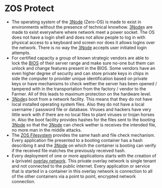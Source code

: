 # ZOS Protect

- The operating system of the [3Node](threefold__3node) (Zero-OS) is made to exist in environments without the presence of technical knowhow. [3Node](threefold__3node)s are made to exist everywhere where network meet a power socket. The OS does not have a login shell and does not allow people to log in with physical access to a keyboard and screen nor does it allows logins over the network. There is no way the [3Node](threefold__3node) accepts user initiated login attempts.
- For certified capacity a group of known strategic vendors are able to lock the [BIOS](https://en.wikipedia.org/wiki/BIOS) of their server range and make sure no-one but them can unlock and change features present in the BIOS. Some vendors have an even higher degree of security and can store private keys in chips in side the computer to provider unique identification based on private keys or have mechanisms to check wether the server has been opened / tampered with in the transportation from the factory / vendor to the Farmer. All of this leads to maximum protection on the hardware level.
- [3Node](threefold__3node)s boot from a network facility. This means that they do not have local installed operating system files. Also they do not have a local username / password file or database. Viruses and hackers have very little work with if there are no local files to plant viruses or trojan horses in. Also the boot facility provides hashes for the files sent to the booting [3Node](threefold__3node) so that the [3Node](threefold__3node) can check wether is receives the intended file, no more man in the middle attacks.
- The [ZOS Filesystem](threefold__zos_fs.md) provides the same hash and file check mechanism. Every application file presented to a booting container has a hash describing it and the [3Node](threefold__3node) on which the container is booting can verify if the received file matches the previously received hash.
- Every deployment of one or more applications starts with the creation of a (private) [overlay network](tftech__vdc_network.md). This private overlay network is single tenant and not connected to the public internet. Every application or service that is started in a container in this overlay network is connection to all of the other containers via a point to point, encrypted network connection.